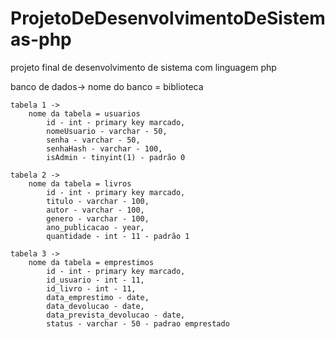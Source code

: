 # ProjetoDeDesenvolvimentoDeSistemas-php
projeto final de desenvolvimento de sistema com linguagem php


banco de dados-> 
    nome do banco = biblioteca

    tabela 1 ->
        nome da tabela = usuarios
            id - int - primary key marcado,
            nomeUsuario - varchar - 50,
            senha - varchar - 50,
            senhaHash - varchar - 100,
            isAdmin - tinyint(1) - padrão 0

    tabela 2 ->
        nome da tabela = livros
            id - int - primary key marcado,
            titulo - varchar - 100,
            autor - varchar - 100,
            genero - varchar - 100,
            ano_publicacao - year,
            quantidade - int - 11 - padrão 1

    tabela 3 ->
        nome da tabela = emprestimos
            id - int - primary key marcado,
            id_usuario - int - 11,
            id_livro - int - 11,
            data_emprestimo - date,
            data_devolucao - date,
            data_prevista_devolucao - date,
            status - varchar - 50 - padrao emprestado
